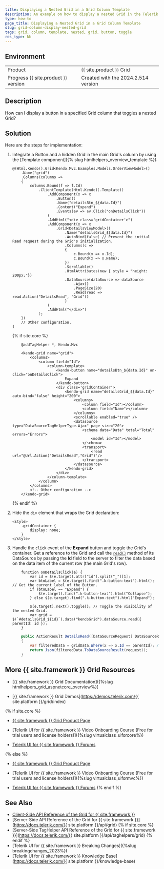 ```yaml
---
title: Displaying a Nested Grid in a Grid Column Template
description: An example on how to display a nested Grid in the Telerik UI for {{ site.framework }} Grid column.
type: how-to
page_title: Displaying a Nested Grid in a Grid Column Template
slug: grid-column-display-nested-grid
tags: grid, column, template, nested, grid, button, toggle
res_type: kb
---
```


## Environment

<table>
 <tr>
  <td>Product</td>
  <td>{{ site.product }} Grid</td>
 </tr>
 <tr>
  <td>Progress {{ site.product }} version</td>
  <td>Created with the 2024.2.514 version</td>
 </tr>
</table>

## Description

How can I display a button in a specified Grid column that toggles a nested Grid?

## Solution

Here are the steps for implementation:

1. Integrate a Button and a hidden Grid in the main Grid's column by using the [Template component]({% slug htmlhelpers_overview_template %}):

    ```HtmlHelper
    @(Html.Kendo().Grid<Kendo.Mvc.Examples.Models.OrderViewModel>()
        .Name("grid")
        .Columns(columns =>
        {
            columns.Bound(f => f.Id)
                .ClientTemplate(Html.Kendo().Template()
                    .AddComponent(x => x
                        .Button()
                        .Name("detailsBtn_${data.Id}")
                        .Content("Expand")
                        .Events(ev => ev.Click("onDetailsClick"))
                    )
                    .AddHtml("<div class='gridContainer'>")
                    .AddComponent(x => x
                        .Grid<DetailsViewModel>()
                            .Name("detailsGrid_${data.Id}")
                            .AutoBind(false) // Prevent the initial Read request during the Grid's initialization.
                            .Columns(c => 
                            {
                                c.Bound(x => x.Id);
                                c.Bound(x => x.Name);
                            })
                            .Scrollable()
                            .HtmlAttributes(new { style = "height: 200px;"})
                            .DataSource(dataSource => dataSource
                                .Ajax()
                                .PageSize(20)
                                .Read(read => read.Action("DetailsRead", "Grid"))
                            )
                    )
                    .AddHtml("</div>")
                );
        })
        // Other configuration.
    )
    ```
    {% if site.core %}
    ```TagHelper
        @addTagHelper *, Kendo.Mvc

        <kendo-grid name="grid">
            <columns>
                <column field="Id">
                    <column-template>
                        <kendo-button name="detailsBtn_${data.Id}" on-click="onDetailsClick">
                            Expand
                        </kendo-button>
                        <div class='gridContainer'>
                            <kendo-grid name="detailsGrid_${data.Id}" auto-bind="false" height="200">
                                <columns>
                                    <column field="Id"></column>
                                    <column field="Name"></column>
                                </columns>
                                <scrollable enabled="true" />
                                <datasource type="DataSourceTagHelperType.Ajax" page-size="20">
                                    <schema data="Data" total="Total" errors="Errors">
                                        <model id="Id"></model>
                                    </schema>
                                    <transport>
                                        <read url="@Url.Action("DetailsRead","Grid")"/>
                                    </transport>
                                </datasource>
                            </kendo-grid>
                        </div>
                    </column-template>
                </column>
            </columns>
            <!-- Other configuration -->
        </kendo-grid>
    ```
    {% endif %}

1. Hide the `div` element that wraps the Grid declaration:

    ```
    <style>
        .gridContainer {
            display: none;
        }
    </style>
    ```

1. Handle the `click` event of the **Expand** button and toggle the Grid's container. 
Get a reference to the Grid and call the [`read()`](https://docs.telerik.com/kendo-ui/api/javascript/data/datasource/methods/read) method of its DataSource by passing the **Id** field to the server to filter the data based on the data item of the current row (the main Grid's row).

    ```Scripts
        function onDetailsClick(e) {
            var id = $(e.target).attr("id").split("_")[1];
            var btnLabel = $(e.target).find(".k-button-text").html(); // Get the current label of the Button.
            if (btnLabel == "Expand") {
                $(e.target).find(".k-button-text").html("Collapse");
            } else $(e.target).find(".k-button-text").html("Expand");
            
            $(e.target).next().toggle(); // Toggle the visibility of the nested Grid.
            var grid = $(`#detailsGrid_${id}`).data("kendoGrid").dataSource.read({ parentId: id });
        }
    ```
    ```GridController.cs
        public ActionResult DetailsRead([DataSourceRequest] DataSourceRequest request, int parentId)
        {
            var filteredData = gridData.Where(x => x.Id == parentId); // Filter the nested Grid based on the "Id" of the parent record.
            return Json(filteredData.ToDataSourceResult(request));
        }
    ```

## More {{ site.framework }} Grid Resources

* [{{ site.framework }} Grid Documentation]({%slug htmlhelpers_grid_aspnetcore_overview%})

* [{{ site.framework }} Grid Demos](https://demos.telerik.com/{{ site.platform }}/grid/index)

{% if site.core %}
* [{{ site.framework }} Grid Product Page](https://www.telerik.com/aspnet-core-ui/grid)

* [Telerik UI for {{ site.framework }} Video Onboarding Course (Free for trial users and license holders)]({%slug virtualclass_uiforcore%})

* [Telerik UI for {{ site.framework }} Forums](https://www.telerik.com/forums/aspnet-core-ui)

{% else %}
* [{{ site.framework }} Grid Product Page](https://www.telerik.com/aspnet-mvc/grid)

* [Telerik UI for {{ site.framework }} Video Onboarding Course (Free for trial users and license holders)]({%slug virtualclass_uiformvc%})

* [Telerik UI for {{ site.framework }} Forums](https://www.telerik.com/forums/aspnet-mvc)
{% endif %}

## See Also

* [Client-Side API Reference of the Grid for {{ site.framework }}](https://docs.telerik.com/kendo-ui/api/javascript/ui/grid)
* [Server-Side API Reference of the Grid for {{ site.framework }}](https://docs.telerik.com/{{ site.platform }}/api/grid)
{% if site.core %}
* [Server-Side TagHelper API Reference of the Grid for {{ site.framework }}](https://docs.telerik.com/{{ site.platform }}/api/taghelpers/grid)
{% endif %}
* [Telerik UI for {{ site.framework }} Breaking Changes]({%slug breakingchanges_2023%})
* [Telerik UI for {{ site.framework }} Knowledge Base](https://docs.telerik.com/{{ site.platform }}/knowledge-base)
